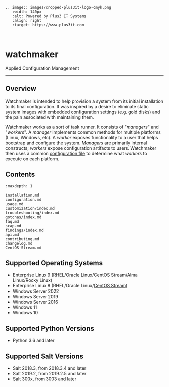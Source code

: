 ```{eval-rst}
.. image:: images/cropped-plus3it-logo-cmyk.png
   :width: 140px
   :alt: Powered by Plus3 IT Systems
   :align: right
   :target: https://www.plus3it.com
```
<br>

# watchmaker

Applied Configuration Management

--------------

## Overview

Watchmaker is intended to help provision a system from its initial installation
to its final configuration. It was inspired by a desire to eliminate static
system images with embedded configuration settings (e.g. gold disks) and the
pain associated with maintaining them.

Watchmaker works as a sort of task runner. It consists of "_managers_" and
"_workers_". A _manager_ implements common methods for multiple platforms
(Linux, Windows, etc). A _worker_ exposes functionality to a user that helps
bootstrap and configure the system. _Managers_ are primarily internal
constructs; _workers_ expose configuration artifacts to users. Watchmaker then
uses a common [configuration file](configuration) to determine what
_workers_ to execute on each platform.

## Contents

```{toctree}
:maxdepth: 1

installation.md
configuration.md
usage.md
customization/index.md
troubleshooting/index.md
gotchas/index.md
faq.md
scap.md
findings/index.md
api.md
contributing.md
changelog.md
CentOS-Stream.md
```

## Supported Operating Systems

*   Enterprise Linux 9 (RHEL/Oracle Linux/CentOS Stream/Alma Linux/Rocky Linux)
*   Enterprise Linux 8 (RHEL/Oracle Linux/[CentOS Stream](CentOS-Stream.md))
*   Windows Server 2022
*   Windows Server 2019
*   Windows Server 2016
*   Windows 11
*   Windows 10

## Supported Python Versions

*   Python 3.6 and later

## Supported Salt Versions

*   Salt 2018.3, from 2018.3.4 and later
*   Salt 2019.2, from 2019.2.5 and later
*   Salt 300x, from 3003 and later
